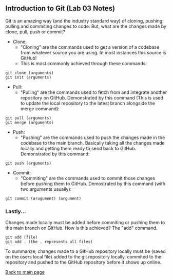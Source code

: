
## Introduction to Git (Lab 03 Notes)

Git is an amazing way (and the industry standard way) of cloning, pushing, pulling and commiting changes to code. But, what are the changes made by clone, pull, push or commit?

* Clone:
    * "Cloning" are the commands used to get a version of a codebase from whatever source you are using. In most instances this source is GitHub!
    * This is most commonly achieved through these commands:

```console
git clone (arguments)
git init (arguments)
```
* Pull:
    * "Pulling" are the commands used to fetch from and integrate another repository on GitHub. Demonstrated by this command (This is used to update the local repository to the latest branch alongside the merge command):

```console
git pull (arguments)
git merge (arguments)
```

* Push:
    * "Pushing" are the commands used to push the changes made in the codebase to the main branch. Basically taking all the changes made locally and getting them ready to send back to GitHub. Demonstrated by this command:

```console
git push (arguments)
```

* Commit:
    * "Commiting" are the commands used to commit those changes before pushing them to GitHub. Demostrated by this command (with two arguments usually):

```console
git commit (arugument) (argument)
```


### Lastly...

Changes made locally must be added before commiting or pushing them to the main branch on GitHub. How is this achieved? The "add" command.

```console
git add (file)
git add . (the . represents all files)
```

To summarize, changes made to a GitHub repository locally must be (saved on the users local file) added to the git repository locally, commited to the repository and pushed to the GitHub repository before it shows up online. 

[Back to main page](README.md)